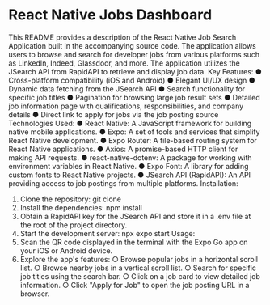 # React Native Jobs Dashboard

This README provides a description of the React Native Job Search Application built in the accompanying source code. The application allows users to browse and search for developer jobs from various platforms such as LinkedIn, Indeed, Glassdoor, and more. The application utilizes the JSearch API from RapidAPI to retrieve and display job data.
Key Features:
● Cross-platform compatibility (iOS and Android)
● Elegant UI/UX design
● Dynamic data fetching from the JSearch API
● Search functionality for specific job titles
● Pagination for browsing large job result sets
● Detailed job information page with qualifications, responsibilities, and company details
● Direct link to apply for jobs via the job posting source
Technologies Used:
● React Native: A JavaScript framework for building native mobile applications.
● Expo: A set of tools and services that simplify React Native development.
● Expo Router: A file-based routing system for React Native applications.
● Axios: A promise-based HTTP client for making API requests.
● react-native-dotenv: A package for working with environment variables in React Native.
● Expo Font: A library for adding custom fonts to React Native projects.
● JSearch API (RapidAPI): An API providing access to job postings from multiple platforms.
Installation:
1. Clone the repository: git clone <repository-url>
2. Install the dependencies: npm install
3. Obtain a RapidAPI key for the JSearch API and store it in a .env file at the root of the project directory.
4. Start the development server: npx expo start
Usage:
1. Scan the QR code displayed in the terminal with the Expo Go app on your iOS or Android device.
2. Explore the app's features:
○ Browse popular jobs in a horizontal scroll list.
○ Browse nearby jobs in a vertical scroll list.
○ Search for specific job titles using the search bar.
○ Click on a job card to view detailed job information.
○ Click "Apply for Job" to open the job posting URL in a browser.
 
